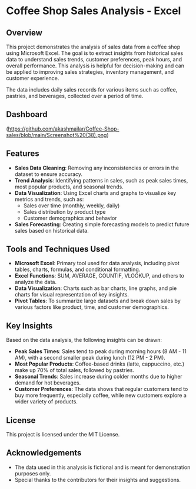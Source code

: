 # Coffee Shop Sales Analysis - Excel

## Overview
This project demonstrates the analysis of sales data from a coffee shop using Microsoft Excel. The goal is to extract insights from historical sales data to understand sales trends, customer preferences, peak hours, and overall performance. This analysis is helpful for decision-making and can be applied to improving sales strategies, inventory management, and customer experience.

The data includes daily sales records for various items such as coffee, pastries, and beverages, collected over a period of time.

## Dashboard
(https://github.com/akashmailar/Coffee-Shop-sales/blob/main/Screenshot%20(38).png)

## Features
- **Sales Data Cleaning**: Removing any inconsistencies or errors in the dataset to ensure accuracy.
- **Trend Analysis**: Identifying patterns in sales, such as peak sales times, most popular products, and seasonal trends.
- **Data Visualization**: Using Excel charts and graphs to visualize key metrics and trends, such as:
  - Sales over time (monthly, weekly, daily)
  - Sales distribution by product type
  - Customer demographics and behavior
- **Sales Forecasting**: Creating simple forecasting models to predict future sales based on historical data.

## Tools and Techniques Used
- **Microsoft Excel**: Primary tool used for data analysis, including pivot tables, charts, formulas, and conditional formatting.
- **Excel Functions**: SUM, AVERAGE, COUNTIF, VLOOKUP, and others to analyze the data.
- **Data Visualization**: Charts such as bar charts, line graphs, and pie charts for visual representation of key insights.
- **Pivot Tables**: To summarize large datasets and break down sales by various factors like product, time, and customer demographics.

## Key Insights
Based on the data analysis, the following insights can be drawn:

- **Peak Sales Times**: Sales tend to peak during morning hours (8 AM - 11 AM), with a second smaller peak during lunch (12 PM - 2 PM).
- **Most Popular Products**: Coffee-based drinks (latte, cappuccino, etc.) make up 70% of total sales, followed by pastries.
- **Seasonal Trends**: Sales increase during colder months due to higher demand for hot beverages.
- **Customer Preferences**: The data shows that regular customers tend to buy more frequently, especially coffee, while new customers explore a wider variety of products.

## License
This project is licensed under the MIT License.

## Acknowledgements
- The data used in this analysis is fictional and is meant for demonstration purposes only.
- Special thanks to the contributors for their insights and suggestions.
